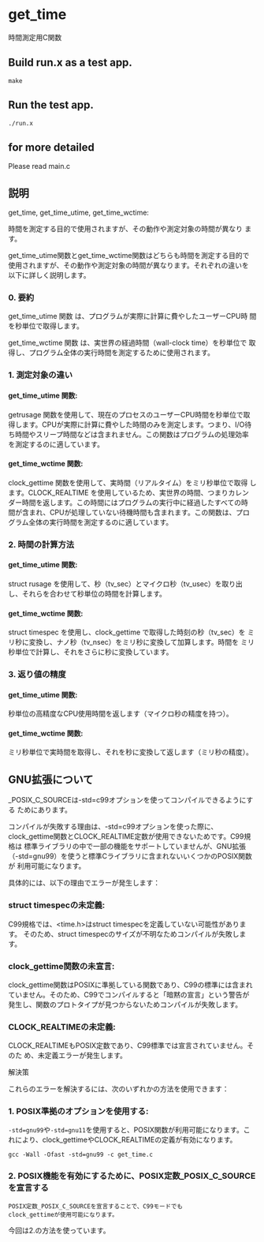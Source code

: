 # get_time

時間測定用C関数

## Build run.x as a test app.

```
make
```

## Run the test app.


```
./run.x
```

## for more detailed

Please read main.c

## 説明

get_time, get_time_utime, get_time_wctime:

時間を測定する目的で使用されますが、その動作や測定対象の時間が異なり
ます。

get_time_utime関数とget_time_wctime関数はどちらも時間を測定する目的で
使用されますが、その動作や測定対象の時間が異なります。それぞれの違いを
以下に詳しく説明します。

### 0. 要約

get_time_utime 関数 は、プログラムが実際に計算に費やしたユーザーCPU時
間を秒単位で取得します。

get_time_wctime 関数 は、実世界の経過時間（wall-clock time）を秒単位で
取得し、プログラム全体の実行時間を測定するために使用されます。


### 1. 測定対象の違い

#### get_time_utime 関数:

getrusage 関数を使用して、現在のプロセスのユーザーCPU時間を秒単位で取
得します。CPUが実際に計算に費やした時間のみを測定します。つまり、I/O待
ち時間やスリープ時間などは含まれません。この関数はプログラムの処理効率
を測定するのに適しています。

#### get_time_wctime 関数:

clock_gettime 関数を使用して、実時間（リアルタイム）をミリ秒単位で取得
します。CLOCK_REALTIME を使用しているため、実世界の時間、つまりカレン
ダー時間を返します。この時間にはプログラムの実行中に経過したすべての時
間が含まれ、CPUが処理していない待機時間も含まれます。この関数は、プロ
グラム全体の実行時間を測定するのに適しています。

### 2. 時間の計算方法

#### get_time_utime 関数:
struct rusage を使用して、秒（tv_sec）とマイクロ秒（tv_usec）を取り出
し、それらを合わせて秒単位の時間を計算します。

#### get_time_wctime 関数:

struct timespec を使用し、clock_gettime で取得した時刻の秒（tv_sec）を
ミリ秒に変換し、ナノ秒（tv_nsec）をミリ秒に変換して加算します。時間を
ミリ秒単位で計算し、それをさらに秒に変換しています。

### 3. 返り値の精度

#### get_time_utime 関数:

秒単位の高精度なCPU使用時間を返します（マイクロ秒の精度を持つ）。

#### get_time_wctime 関数:

ミリ秒単位で実時間を取得し、それを秒に変換して返します（ミリ秒の精度）。


## GNU拡張について

_POSIX_C_SOURCEは-std=c99オプションを使ってコンパイルできるようにする
ためにあります。

コンパイルが失敗する理由は、-std=c99オプションを使った際に、
clock_gettime関数とCLOCK_REALTIME定数が使用できないためです。C99規格は
標準ライブラリの中で一部の機能をサポートしていませんが、GNU拡張
（-std=gnu99）を使うと標準Cライブラリに含まれないいくつかのPOSIX関数が
利用可能になります。

具体的には、以下の理由でエラーが発生します：

### struct timespecの未定義:

C99規格では、<time.h>はstruct timespecを定義していない可能性があります。
そのため、struct timespecのサイズが不明なためコンパイルが失敗します。

### clock_gettime関数の未宣言:

clock_gettime関数はPOSIXに準拠している関数であり、C99の標準には含まれ
ていません。そのため、C99でコンパイルすると「暗黙の宣言」という警告が
発生し、関数のプロトタイプが見つからないためコンパイルが失敗します。

### CLOCK_REALTIMEの未定義:

CLOCK_REALTIMEもPOSIX定数であり、C99標準では宣言されていません。そのた
め、未定義エラーが発生します。

解決策

これらのエラーを解決するには、次のいずれかの方法を使用できます：

### 1. POSIX準拠のオプションを使用する:

`-std=gnu99`や`-std=gnu11`を使用すると、POSIX関数が利用可能になります。こ
れにより、clock_gettimeやCLOCK_REALTIMEの定義が有効になります。

```
gcc -Wall -Ofast -std=gnu99 -c get_time.c 
```

### 2. POSIX機能を有効にするために、POSIX定数_POSIX_C_SOURCEを宣言する

    POSIX定数_POSIX_C_SOURCEを宣言することで、C99モードでも
    clock_gettimeが使用可能になります。

今回は2.の方法を使っています。
